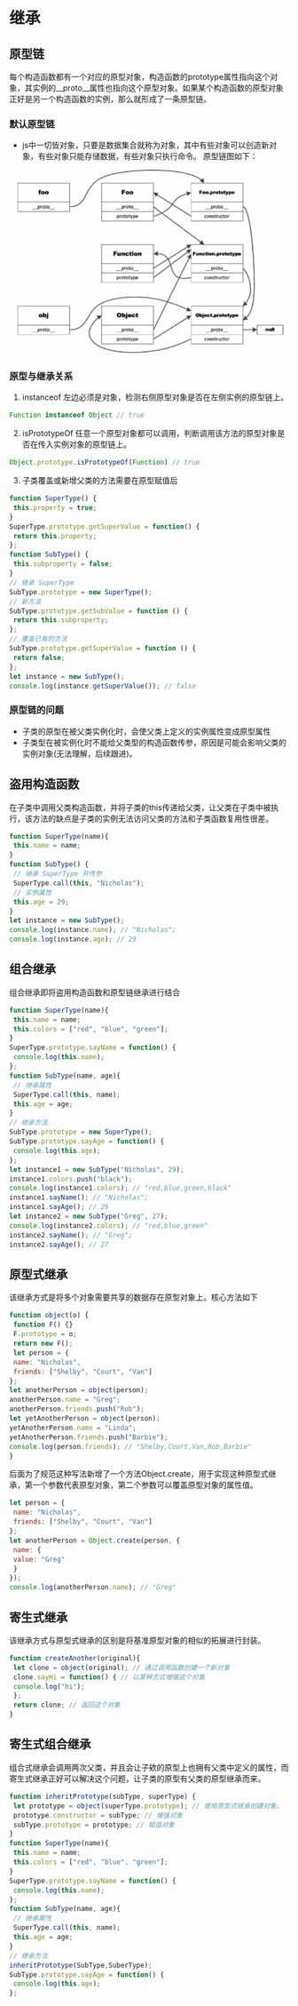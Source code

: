 # 继承
## 原型链
每个构造函数都有一个对应的原型对象，构造函数的prototype属性指向这个对象，其实例的__proto__属性也指向这个原型对象。如果某个构造函数的原型对象正好是另一个构造函数的实例，那么就形成了一条原型链。

### 默认原型链
- js中一切皆对象，只要是数据集合就称为对象，其中有些对象可以创造新对象，有些对象只能存储数据，有些对象只执行命令。
原型链图如下：
<img src="../.vuepress/public/imgs/js/prototypeChain.jpg" alt="原型链">

### 原型与继承关系
1. instanceof
左边必须是对象，检测右侧原型对象是否在左侧实例的原型链上。
```js
Function instanceof Object // true
```
2. isPrototypeOf
任意一个原型对象都可以调用，判断调用该方法的原型对象是否在传入实例对象的原型链上。
```js
Object.prototype.isPrototypeOf(Function) // true
```
3. 子类覆盖或新增父类的方法需要在原型赋值后
```js
function SuperType() {
 this.property = true;
}
SuperType.prototype.getSuperValue = function() {
 return this.property;
};
function SubType() {
 this.subproperty = false;
}
// 继承 SuperType
SubType.prototype = new SuperType();
// 新方法
SubType.prototype.getSubValue = function () {
 return this.subproperty;
};
// 覆盖已有的方法
SubType.prototype.getSuperValue = function () {
 return false;
}; 
let instance = new SubType();
console.log(instance.getSuperValue()); // false 
```
### 原型链的问题
- 子类的原型在被父类实例化时，会使父类上定义的实例属性变成原型属性
-  子类型在被实例化时不能给父类型的构造函数传参，原因是可能会影响父类的实例对象(无法理解，后续跟进)。
## 盗用构造函数
在子类中调用父类构造函数，并将子类的this传递给父类，让父类在子类中被执行，该方法的缺点是子类的实例无法访问父类的方法和子类函数复用性很差。
```js
function SuperType(name){
 this.name = name;
}
function SubType() {
 // 继承 SuperType 并传参
 SuperType.call(this, "Nicholas");
 // 实例属性
 this.age = 29;
}
let instance = new SubType();
console.log(instance.name); // "Nicholas";
console.log(instance.age); // 29 
```
## 组合继承
组合继承即将盗用构造函数和原型链继承进行结合
```js
function SuperType(name){
 this.name = name;
 this.colors = ["red", "blue", "green"];
}
SuperType.prototype.sayName = function() {
 console.log(this.name);
};
function SubType(name, age){
 // 继承属性
 SuperType.call(this, name);
 this.age = age;
}
// 继承方法
SubType.prototype = new SuperType();
SubType.prototype.sayAge = function() {
 console.log(this.age);
};
let instance1 = new SubType("Nicholas", 29);
instance1.colors.push("black");
console.log(instance1.colors); // "red,blue,green,black"
instance1.sayName(); // "Nicholas";
instance1.sayAge(); // 29
let instance2 = new SubType("Greg", 27);
console.log(instance2.colors); // "red,blue,green"
instance2.sayName(); // "Greg";
instance2.sayAge(); // 27 
```
## 原型式继承
该继承方式是将多个对象需要共享的数据存在原型对象上。核心方法如下
```js
function object(o) {
 function F() {}
 F.prototype = o;
 return new F();
 let person = {
 name: "Nicholas",
 friends: ["Shelby", "Court", "Van"]
};
let anotherPerson = object(person);
anotherPerson.name = "Greg";
anotherPerson.friends.push("Rob");
let yetAnotherPerson = object(person);
yetAnotherPerson.name = "Linda";
yetAnotherPerson.friends.push("Barbie");
console.log(person.friends); // "Shelby,Court,Van,Rob,Barbie"
} 
```
后面为了规范这种写法新增了一个方法Object.create，用于实现这种原型式继承，第一个参数代表原型对象，第二个参数可以覆盖原型对象的属性值。
```js
let person = {
 name: "Nicholas",
 friends: ["Shelby", "Court", "Van"]
};
let anotherPerson = Object.create(person, {
 name: {
 value: "Greg"
 }
});
console.log(anotherPerson.name); // "Greg" 
```
## 寄生式继承
该继承方式与原型式继承的区别是将基准原型对象的相似的拓展进行封装。
```js
function createAnother(original){
 let clone = object(original); // 通过调用函数创建一个新对象
 clone.sayHi = function() { // 以某种方式增强这个对象
 console.log("hi");
 };
 return clone; // 返回这个对象
} 
```
## 寄生式组合继承
组合式继承会调用两次父类，并且会让子欸的原型上也拥有父类中定义的属性，而寄生式继承正好可以解决这个问题，让子类的原型有父类的原型继承而来。
```js
function inheritPrototype(subType, superType) {
 let prototype = object(superType.prototype); // 使用原型式继承创建对象。
 prototype.constructor = subType; // 增强对象
 subType.prototype = prototype; // 赋值对象
} 
function SuperType(name){
 this.name = name;
 this.colors = ["red", "blue", "green"];
}
SuperType.prototype.sayName = function() {
 console.log(this.name);
};
function SubType(name, age){
 // 继承属性
 SuperType.call(this, name);
 this.age = age;
}
// 继承方法
inheritPrototype(SubType,SuberType);
SubType.prototype.sayAge = function() {
 console.log(this.age);
};
```

